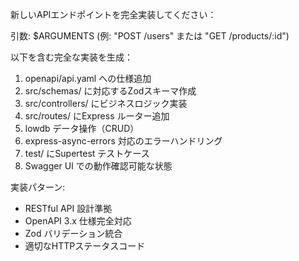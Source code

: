 新しいAPIエンドポイントを完全実装してください：

引数: $ARGUMENTS (例: "POST /users" または "GET /products/:id")

以下を含む完全な実装を生成：
1. openapi/api.yaml への仕様追加
2. src/schemas/ に対応するZodスキーマ作成
3. src/controllers/ にビジネスロジック実装
4. src/routes/ にExpress ルーター追加
5. lowdb データ操作（CRUD）
6. express-async-errors 対応のエラーハンドリング
7. test/ にSupertest テストケース
8. Swagger UI での動作確認可能な状態

実装パターン:
- RESTful API 設計準拠
- OpenAPI 3.x 仕様完全対応
- Zod バリデーション統合
- 適切なHTTPステータスコード